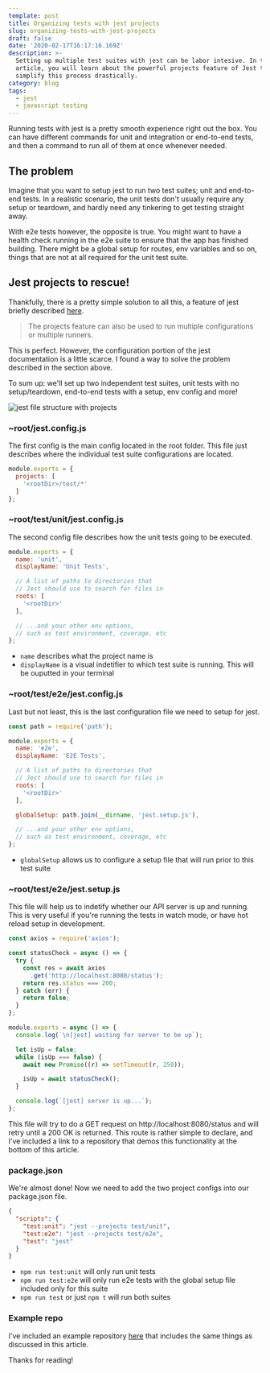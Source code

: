 ```yaml
---
template: post
title: Organizing tests with jest projects
slug: organizing-tests-with-jest-projects
draft: false
date: '2020-02-17T16:17:16.169Z'
description: >-
  Setting up multiple test suites with jest can be labor intesive. In this
  article, you will learn about the powerful projects feature of Jest that will
  simplify this process drastically.
category: blog
tags:
  - jest
  - javascript testing
---
```


Running tests with jest is a pretty smooth experience right out the box. You can have different commands for unit and integration or end-to-end tests, and then a command to run all of them at once whenever needed.

## The problem

Imagine that you want to setup jest to run two test suites; unit and end-to-end tests. In a realistic scenario, the unit tests don't usually require any setup or teardown, and hardly need any tinkering to get testing straight away. 

With e2e tests however, the opposite is true. You might want to have a health check running in the e2e suite to ensure that the app has finished building. There might be a global setup for routes, env variables and so on, things that are not at all required for the unit test suite.

## Jest projects to rescue!

Thankfully, there is a pretty simple solution to all this, a feature of jest briefly described [here](https://jestjs.io/docs/en/configuration#projects-arraystring--projectconfig).

> The projects feature can also be used to run multiple configurations or multiple runners. 

This is perfect. However, the configuration portion of the jest documentation is a little scarce. I found a way to solve the problem described in the section above.

To sum up: we'll set up two independent test suites, unit tests with no setup/teardown, end-to-end tests with a setup, env config and more!

![jest file structure with projects](/media/001-jest/jest-multirunner-demo.gif)

### ~root/jest.config.js
The first config is the main config located in the root folder. This file just describes where the individual test suite configurations are located.

```js
module.exports = {
  projects: [
    '<rootDir>/test/*'
  ]
};
```

### ~root/test/unit/jest.config.js

The second config file describes how the unit tests going to be executed.

```js
module.exports = {
  name: 'unit',
  displayName: 'Unit Tests',

  // A list of paths to directories that 
  // Jest should use to search for files in
  roots: [
    '<rootDir>'
  ],

  // ...and your other env options, 
  // such as test environment, coverage, etc
};
```

* `name` describes what the project name is
* `displayName` is a visual indetifier to which test suite is running. This will be ouputted in your terminal

### ~root/test/e2e/jest.config.js

Last but not least, this is the last configuration file we need to setup for jest.

```js
const path = require('path');

module.exports = {
  name: 'e2e',
  displayName: 'E2E Tests',

  // A list of paths to directories that 
  // Jest should use to search for files in
  roots: [
    '<rootDir>'
  ],

  globalSetup: path.join(__dirname, 'jest.setup.js'),

  // ...and your other env options, 
  // such as test environment, coverage, etc
};
```

* `globalSetup` allows us to configure a setup file that will run prior to this test suite

### ~root/test/e2e/jest.setup.js

This file will help us to indetify whether our API server is up and running. This is very useful if you're running the tests in watch mode, or have hot reload setup in development.

```js
const axios = require('axios');

const statusCheck = async () => {
  try {
    const res = await axios
      .get('http://localhost:8080/status');
    return res.status === 200;
  } catch (err) {
    return false;
  }
};

module.exports = async () => {
  console.log(`\n[jest] waiting for server to be up`);

  let isUp = false;
  while (isUp === false) {
    await new Promise((r) => setTimeout(r, 250));

    isUp = await statusCheck();
  }

  console.log(`[jest] server is up...`);
};
```

This file will try to do a GET request on http://localhost:8080/status and will retry until a 200 OK is returned. This route is rather simple to declare, and I've included a link to a repository that demos this functionality at the bottom of this article.

### package.json

We're almost done! Now we need to add the two project configs into our package.json file.

```json
{
  "scripts": {
    "test:unit": "jest --projects test/unit",
    "test:e2e": "jest --projects test/e2e",
    "test": "jest"
  }
}
```

* `npm run test:unit` will only run unit tests 
* `npm run test:e2e` will only run e2e tests with the global setup file included only for this suite
* `npm run test` or just `npm t` will run both suites

### Example repo

I've included an example repository [here](https://github.com/jakubhomoly/blog-examples/tree/master/jest-projects) that includes the same things as discussed in this article.

Thanks for reading!
